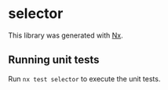 # selector

This library was generated with [Nx](https://nx.dev).

## Running unit tests

Run `nx test selector` to execute the unit tests.

